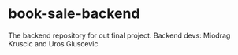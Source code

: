 # book-sale-backend
The backend repository for out final project. Backend devs: Miodrag Kruscic and Uros Gluscevic
